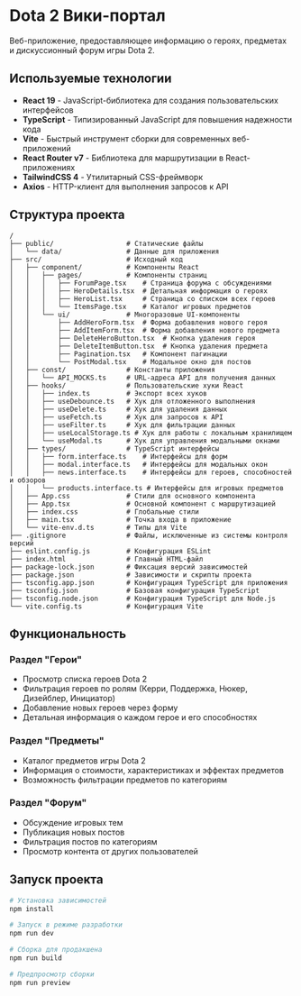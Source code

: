 # Dota 2 Вики-портал

Веб-приложение, предоставляющее информацию о героях, предметах и дискуссионный форум игры Dota 2.

## Используемые технологии

- **React 19** - JavaScript-библиотека для создания пользовательских интерфейсов
- **TypeScript** - Типизированный JavaScript для повышения надежности кода
- **Vite** - Быстрый инструмент сборки для современных веб-приложений
- **React Router v7** - Библиотека для маршрутизации в React-приложениях
- **TailwindCSS 4** - Утилитарный CSS-фреймворк
- **Axios** - HTTP-клиент для выполнения запросов к API

## Структура проекта

```
/
├── public/                  # Статические файлы
│   └── data/                # Данные для приложения
├── src/                     # Исходный код
│   ├── component/           # Компоненты React
│   │   ├── pages/           # Компоненты страниц
│   │   │   ├── ForumPage.tsx    # Страница форума с обсуждениями
│   │   │   ├── HeroDetails.tsx  # Детальная информация о героях
│   │   │   ├── HeroList.tsx     # Страница со списком всех героев
│   │   │   └── ItemsPage.tsx    # Каталог игровых предметов
│   │   └── ui/              # Многоразовые UI-компоненты
│   │       ├── AddHeroForm.tsx  # Форма добавления нового героя
│   │       ├── AddItemForm.tsx  # Форма добавления нового предмета
│   │       ├── DeleteHeroButton.tsx  # Кнопка удаления героя
│   │       ├── DeleteItemButton.tsx  # Кнопка удаления предмета
│   │       ├── Pagination.tsx   # Компонент пагинации
│   │       └── PostModal.tsx    # Модальное окно для постов
│   ├── const/               # Константы приложения
│   │   └── API_MOCKS.ts     # URL-адреса API для получения данных
│   ├── hooks/               # Пользовательские хуки React
│   │   ├── index.ts         # Экспорт всех хуков
│   │   ├── useDebounce.ts   # Хук для отложенного выполнения
│   │   ├── useDelete.ts     # Хук для удаления данных
│   │   ├── useFetch.ts      # Хук для запросов к API
│   │   ├── useFilter.ts     # Хук для фильтрации данных
│   │   ├── useLocalStorage.ts # Хук для работы с локальным хранилищем
│   │   └── useModal.ts      # Хук для управления модальными окнами
│   ├── types/               # TypeScript интерфейсы
│   │   ├── form.interface.ts    # Интерфейсы для форм
│   │   ├── modal.interface.ts   # Интерфейсы для модальных окон
│   │   ├── news.interface.ts    # Интерфейсы для героев, способностей и обзоров
│   │   └── products.interface.ts # Интерфейсы для игровых предметов
│   ├── App.css              # Стили для основного компонента
│   ├── App.tsx              # Основной компонент с маршрутизацией
│   ├── index.css            # Глобальные стили
│   ├── main.tsx             # Точка входа в приложение
│   └── vite-env.d.ts        # Типы для Vite
├── .gitignore               # Файлы, исключенные из системы контроля версий
├── eslint.config.js         # Конфигурация ESLint
├── index.html               # Главный HTML-файл
├── package-lock.json        # Фиксация версий зависимостей
├── package.json             # Зависимости и скрипты проекта
├── tsconfig.app.json        # Конфигурация TypeScript для приложения
├── tsconfig.json            # Базовая конфигурация TypeScript
├── tsconfig.node.json       # Конфигурация TypeScript для Node.js
└── vite.config.ts           # Конфигурация Vite
```

## Функциональность

### Раздел "Герои"
- Просмотр списка героев Dota 2
- Фильтрация героев по ролям (Керри, Поддержка, Нюкер, Дизейблер, Инициатор)
- Добавление новых героев через форму
- Детальная информация о каждом герое и его способностях

### Раздел "Предметы"
- Каталог предметов игры Dota 2
- Информация о стоимости, характеристиках и эффектах предметов
- Возможность фильтрации предметов по категориям

### Раздел "Форум"
- Обсуждение игровых тем
- Публикация новых постов
- Фильтрация постов по категориям
- Просмотр контента от других пользователей

## Запуск проекта

```bash
# Установка зависимостей
npm install

# Запуск в режиме разработки
npm run dev

# Сборка для продакшена
npm run build

# Предпросмотр сборки
npm run preview
```